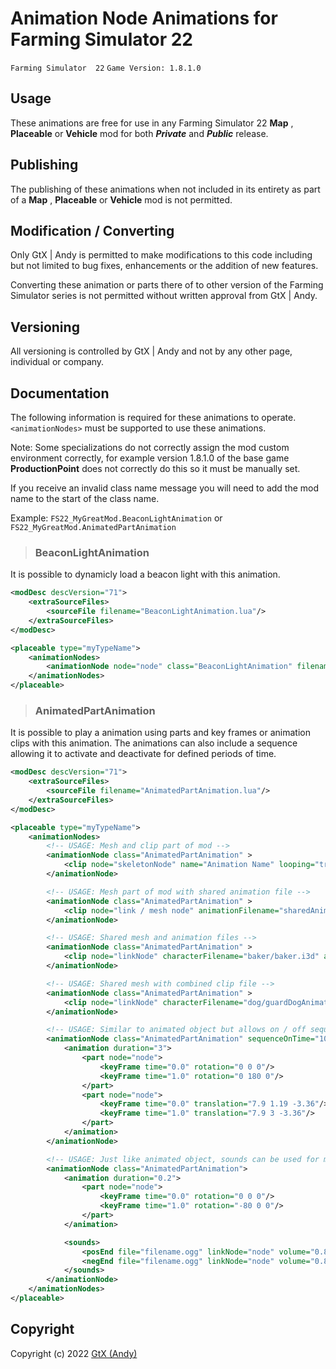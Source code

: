 # Animation Node Animations for Farming Simulator 22

 `Farming Simulator  22`   `Game Version: 1.8.1.0`

## Usage
These animations are free for use in any Farming Simulator 22 **Map** , **Placeable** or **Vehicle** mod for both ***Private*** and ***Public*** release.

## Publishing
The publishing of these animations when not included in its entirety as part of a **Map** , **Placeable** or **Vehicle** mod is not permitted.

## Modification / Converting
Only GtX | Andy is permitted to make modifications to this code including but not limited to bug fixes, enhancements or the addition of new features.

Converting these animation or parts there of to other version of the Farming Simulator series is not permitted without written approval from GtX | Andy.

## Versioning
All versioning is controlled by GtX | Andy and not by any other page, individual or company.

## Documentation
The following information is required for these animations to operate. `<animationNodes>` must be supported to use these animations.

Note: Some specializations do not correctly assign the mod custom environment correctly, for example version 1.8.1.0 of the base game **ProductionPoint** does not correctly do this so it must be manually set.

If you receive an invalid class name message you will need to add the mod name to the start of the class name.

Example: `FS22_MyGreatMod.BeaconLightAnimation` or `FS22_MyGreatMod.AnimatedPartAnimation`

>### BeaconLightAnimation

It is possible to dynamicly load a beacon light with this animation.

```xml
<modDesc descVersion="71">
    <extraSourceFiles>
        <sourceFile filename="BeaconLightAnimation.lua"/>
    </extraSourceFiles>
</modDesc>

<placeable type="myTypeName">
    <animationNodes>
        <animationNode node="node" class="BeaconLightAnimation" filename="$data/shared/assets/beaconLights/lizard/beaconLight10.xml" />
    </animationNodes>
</placeable>
```

>### AnimatedPartAnimation

It is possible to play a animation using parts and key frames or animation clips with this animation.
The animations can also include a sequence allowing it to activate and deactivate for defined periods of time.

```xml
<modDesc descVersion="71">
    <extraSourceFiles>
        <sourceFile filename="AnimatedPartAnimation.lua"/>
    </extraSourceFiles>
</modDesc>

<placeable type="myTypeName">
    <animationNodes>
        <!-- USAGE: Mesh and clip part of mod -->
        <animationNode class="AnimatedPartAnimation" >
            <clip node="skeletonNode" name="Animation Name" looping="true"/>
        </animationNode>

        <!-- USAGE: Mesh part of mod with shared animation file -->
        <animationNode class="AnimatedPartAnimation" >
            <clip node="link / mesh node" animationFilename="sharedAnimation.i3d" name="animationName" looping="true"/>
        </animationNode>

        <!-- USAGE: Shared mesh and animation files -->
        <animationNode class="AnimatedPartAnimation" >
            <clip node="linkNode" characterFilename="baker/baker.i3d" animationFilename="baker/animations/bakerAnimations.i3d" skeletonNode="0|0" name="mixingBowl" looping="true"/>
        </animationNode>

        <!-- USAGE: Shared mesh with combined clip file -->
        <animationNode class="AnimatedPartAnimation" >
            <clip node="linkNode" characterFilename="dog/guardDogAnimations.i3d" skeletonNode="0|0" name="sittingSource" looping="true"/>
        </animationNode>

        <!-- USAGE: Similar to animated object but allows on / off sequence times -->
        <animationNode class="AnimatedPartAnimation" sequenceOnTime="10" sequenceOffTime="6">
            <animation duration="3">
                <part node="node">
                    <keyFrame time="0.0" rotation="0 0 0"/>
                    <keyFrame time="1.0" rotation="0 180 0"/>
                </part>
                <part node="node">
                    <keyFrame time="0.0" translation="7.9 1.19 -3.36"/>
                    <keyFrame time="1.0" translation="7.9 3 -3.36"/>
                </part>
            </animation>
        </animationNode>

        <!-- USAGE: Just like animated object, sounds can be used for moving, start and end -->
        <animationNode class="AnimatedPartAnimation">
            <animation duration="0.2">
                <part node="node">
                    <keyFrame time="0.0" rotation="0 0 0"/>
                    <keyFrame time="1.0" rotation="-80 0 0"/>
                </part>
            </animation>

            <sounds>
                <posEnd file="filename.ogg" linkNode="node" volume="0.8" radius="25" innerRadius="3" />
                <negEnd file="filename.ogg" linkNode="node" volume="0.8" radius="25" innerRadius="3" />
            </sounds>
        </animationNode>
    </animationNodes>
</placeable>
```

## Copyright
Copyright (c) 2022 [GtX (Andy)](https://github.com/GtX-Andy)